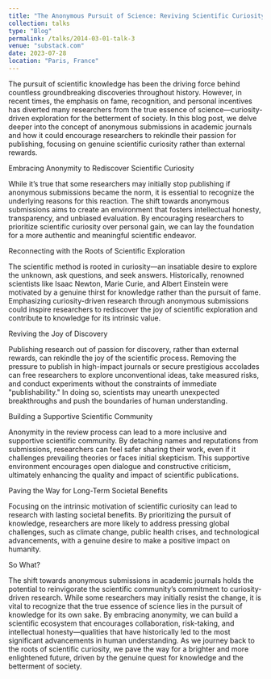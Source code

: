 ```yaml
---
title: "The Anonymous Pursuit of Science: Reviving Scientific Curiosity through Anonymous Submissions"
collection: talks
type: "Blog"
permalink: /talks/2014-03-01-talk-3
venue: "substack.com"
date: 2023-07-28
location: "Paris, France"
---
```


The pursuit of scientific knowledge has been the driving force behind countless groundbreaking discoveries throughout history. However, in recent times, the emphasis on fame, recognition, and personal incentives has diverted many researchers from the true essence of science—curiosity-driven exploration for the betterment of society. In this blog post, we delve deeper into the concept of anonymous submissions in academic journals and how it could encourage researchers to rekindle their passion for publishing, focusing on genuine scientific curiosity rather than external rewards.

Embracing Anonymity to Rediscover Scientific Curiosity

While it’s true that some researchers may initially stop publishing if anonymous submissions became the norm, it is essential to recognize the underlying reasons for this reaction. The shift towards anonymous submissions aims to create an environment that fosters intellectual honesty, transparency, and unbiased evaluation. By encouraging researchers to prioritize scientific curiosity over personal gain, we can lay the foundation for a more authentic and meaningful scientific endeavor.

Reconnecting with the Roots of Scientific Exploration

The scientific method is rooted in curiosity—an insatiable desire to explore the unknown, ask questions, and seek answers. Historically, renowned scientists like Isaac Newton, Marie Curie, and Albert Einstein were motivated by a genuine thirst for knowledge rather than the pursuit of fame. Emphasizing curiosity-driven research through anonymous submissions could inspire researchers to rediscover the joy of scientific exploration and contribute to knowledge for its intrinsic value.

Reviving the Joy of Discovery

Publishing research out of passion for discovery, rather than external rewards, can rekindle the joy of the scientific process. Removing the pressure to publish in high-impact journals or secure prestigious accolades can free researchers to explore unconventional ideas, take measured risks, and conduct experiments without the constraints of immediate "publishability." In doing so, scientists may unearth unexpected breakthroughs and push the boundaries of human understanding.

Building a Supportive Scientific Community

Anonymity in the review process can lead to a more inclusive and supportive scientific community. By detaching names and reputations from submissions, researchers can feel safer sharing their work, even if it challenges prevailing theories or faces initial skepticism. This supportive environment encourages open dialogue and constructive criticism, ultimately enhancing the quality and impact of scientific publications.

Paving the Way for Long-Term Societal Benefits

Focusing on the intrinsic motivation of scientific curiosity can lead to research with lasting societal benefits. By prioritizing the pursuit of knowledge, researchers are more likely to address pressing global challenges, such as climate change, public health crises, and technological advancements, with a genuine desire to make a positive impact on humanity.

So What?

The shift towards anonymous submissions in academic journals holds the potential to reinvigorate the scientific community’s commitment to curiosity-driven research. While some researchers may initially resist the change, it is vital to recognize that the true essence of science lies in the pursuit of knowledge for its own sake. By embracing anonymity, we can build a scientific ecosystem that encourages collaboration, risk-taking, and intellectual honesty—qualities that have historically led to the most significant advancements in human understanding. As we journey back to the roots of scientific curiosity, we pave the way for a brighter and more enlightened future, driven by the genuine quest for knowledge and the betterment of society.
